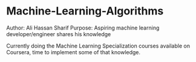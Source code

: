 # Machine-Learning-Algorithms
Author: Ali Hassan Sharif
Purpose: Aspiring machine learning developer/engineer shares his knowledge

Currently doing the Machine Learning Specialization courses available on Coursera, time to implement some of that knowledge.

